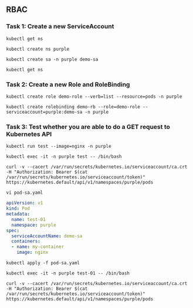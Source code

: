## RBAC

### Task 1: Create a new ServiceAccount
```
kubectl get ns
```
```
kubectl create ns purple

```
```
kubectl create sa -n purple demo-sa 
```
```
kubectl get ns
```

### Task 2: Create a new Role and RoleBinding 
```
kubectl create role demo-role --verb=list --resource=pods -n purple
```
```
kubectl create rolebinding demo-rb --role=demo-role --serviceaccount=purple:demo-sa -n purple
```

### Task 3: Test whether you are able to do a GET request to Kubernetes API 
```
kubectl run test --image=nginx -n purple
```
```
kubectl exec -it -n purple test -- /bin/bash 
```
```
curl -v --cacert /var/run/secrets/kubernetes.io/serviceaccount/ca.crt -H "Authorization: Bearer $(cat /var/run/secrets/kubernetes.io/serviceaccount/token)" https://kubernetes.default/api/v1/namespaces/purple/pods 
```
```
vi pod-sa.yaml
```
```yaml
apiVersion: v1
kind: Pod
metadata:
  name: test-01
  namespace: purple
spec:
  serviceAccountName: demo-sa
  containers:
  - name: my-container
    image: nginx
```
```
kubectl apply -f pod-sa.yaml
```
```
kubectl exec -it -n purple test-01 -- /bin/bash 
```
```
curl -v --cacert /var/run/secrets/kubernetes.io/serviceaccount/ca.crt -H "Authorization: Bearer $(cat /var/run/secrets/kubernetes.io/serviceaccount/token)" https://kubernetes.default/api/v1/namespaces/purple/pods 
```

